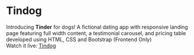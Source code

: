 # Tindog
Introducing **Tinder** for dogs!  A fictional dating app with responsive landing page featuring full width content, a testimonial carousel, and pricing table developed using HTML, CSS and Bootstrap (Frontend Only)  
Watch it live: [Tindog](fgfgf)
